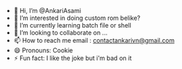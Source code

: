 - 👋 Hi, I’m @AnkariAsami
- 👀 I’m interested in doing custom rom belike?
- 🌱 I’m currently learning batch file or shell 
- 💞️ I’m looking to collaborate on ...
- 📫 How to reach me email : contactankarivn@gmail.com
- 😄 Pronouns: Cookie
- ⚡ Fun fact: I like the joke but i'm bad on it

<!---
AnkariAsami/AnkariAsami is a ✨ special ✨ repository because its `README.md` (this file) appears on your GitHub profile.
You can click the Preview link to take a look at your changes.
--->
